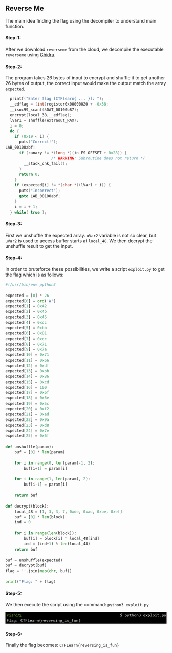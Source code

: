 ## Reverse Me
The main idea finding the flag using the decompiler to understand main function.

#### Step-1:
After we download `reverseme` from the cloud, we decompile the executable `reverseme` using [Ghidra](https://ghidra-sre.org/).

#### Step-2:
The program takes 26 bytes of input to encrypt and shuffle it to get another 26 bytes of output, the correct input would make the output match the array `expected`.
```c
  printf("Enter flag [CTFlearn{ ... }]: ");
  __edflag = (int)register0x00000020 + -0x38;
  __isoc99_scanf(&DAT_00100b87);
  encrypt(local_38,__edflag);
  lVar1 = shuffle(extraout_RAX);
  i = 0;
  do {
    if (0x19 < i) {
      puts("Correct!");
LAB_00100abf:
      if (canary != *(long *)(in_FS_OFFSET + 0x28)) {
                    /* WARNING: Subroutine does not return */
        __stack_chk_fail();
      }
      return 0;
    }
    if (expected[i] != *(char *)(lVar1 + i)) {
      puts("Incorrect");
      goto LAB_00100abf;
    }
    i = i + 1;
  } while( true );
```
#### Step-3:
First we unshuffle the expected array. `uVar2` variable is not so clear, but `uVar2` is used to access buffer starts at `local_48`. We then decrypt the unshuffle result to get the input.

#### Step-4:
In order to bruteforce these possibilities, we write a script `exploit.py` to get the flag which is as follows:

```python
#!/usr/bin/env python3

expected = [0] * 26
expected[0] = ord('W')
expected[1] = 0x42
expected[2] = 0x4b
expected[3] = 0x45
expected[4] = 0xcc
expected[5] = 0xbb
expected[6] = 0x81
expected[7] = 0xcc
expected[8] = 0x71
expected[9] = 0x7a
expected[10] = 0x71
expected[11] = 0x66
expected[12] = 0xdf
expected[13] = 0xbb
expected[14] = 0x86
expected[15] = 0xcd
expected[16] = 100
expected[17] = 0x6f
expected[18] = 0x6e
expected[19] = 0x5c
expected[20] = 0xf2
expected[21] = 0xad
expected[22] = 0x9a
expected[23] = 0xd8
expected[24] = 0x7e
expected[25] = 0x6f

def unshuffle(param):
    buf = [0] * len(param)

    for i in range(0, len(param)-1, 2):
        buf[i+1] = param[i]

    for i in range(1, len(param), 2):
        buf[i-1] = param[i]

    return buf

def decrypt(block):
    local_48 = [1, 3, 3, 7, 0xde, 0xad, 0xbe, 0xef]
    buf = [0] * len(block)
    ind = 0

    for i in range(len(block)):
        buf[i] = block[i] ^ local_48[ind]
        ind = (ind+1) % len(local_48)
    return buf

buf = unshuffle(expected)
buf = decrypt(buf)
flag = ''.join(map(chr, buf))

print("Flag: " + flag)
```

#### Step-5:
We then execute the script using the command: `python3 exploit.py`

<img src="Flag.png">

#### Step-6:
Finally the flag becomes:
`CTFLearn{reversing_is_fun}`
